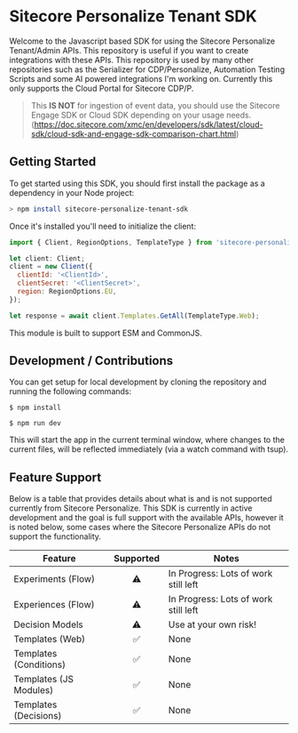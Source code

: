 # Sitecore Personalize Tenant SDK

Welcome to the Javascript based SDK for using the Sitecore Personalize Tenant/Admin APIs. This repository is useful if you want to create integrations with these APIs. This repository is used by many other repositories such as the Serializer for CDP/Personalize, Automation Testing Scripts and some AI powered integrations I'm working on. Currently this only supports the Cloud Portal for Sitecore CDP/P.

> This **IS NOT** for ingestion of event data, you should use the Sitecore Engage SDK or Cloud SDK depending on your usage needs. (https://doc.sitecore.com/xmc/en/developers/sdk/latest/cloud-sdk/cloud-sdk-and-engage-sdk-comparison-chart.html)

## Getting Started

To get started using this SDK, you should first install the package as a dependency in your Node project:

```bash
> npm install sitecore-personalize-tenant-sdk
```

Once it's installed you'll need to initialize the client:

```javascript
import { Client, RegionOptions, TemplateType } from 'sitecore-personalize-tenant-sdk';

let client: Client;
client = new Client({
  clientId: '<ClientId>',
  clientSecret: '<ClientSecret>',
  region: RegionOptions.EU,
});

let response = await client.Templates.GetAll(TemplateType.Web);
```

This module is built to support ESM and CommonJS.

## Development / Contributions

You can get setup for local development by cloning the repository and running the following commands:

```
$ npm install

$ npm run dev
```

This will start the app in the current terminal window, where changes to the current files, will be reflected immediately (via a watch command with tsup).

## Feature Support

Below is a table that provides details about what is and is not supported currently from Sitecore Personalize. This SDK is currently in active development and the goal is full support with the available APIs, however it is noted below, some cases where the Sitecore Personalize APIs do not support the functionality.

| Feature                |     Supported      | Notes                                |
| ---------------------- | :----------------: | ------------------------------------ |
| Experiments (Flow)     |     :warning:      | In Progress: Lots of work still left |
| Experiences (Flow)     |     :warning:      | In Progress: Lots of work still left |
| Decision Models        |     :warning:      | Use at your own risk!                |
| Templates (Web)        | :white_check_mark: | None                                 |
| Templates (Conditions) | :white_check_mark: | None                                 |
| Templates (JS Modules) | :white_check_mark: | None                                 |
| Templates (Decisions)  | :white_check_mark: | None                                 |
